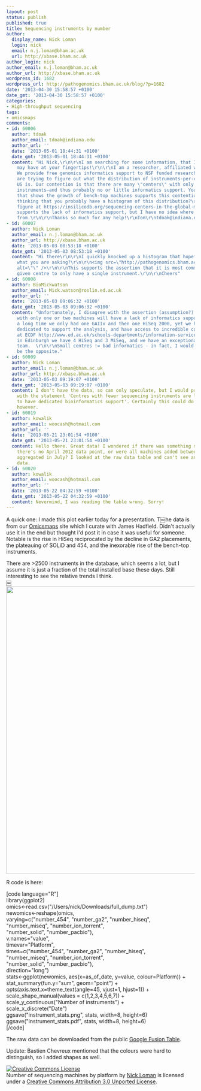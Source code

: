 ```yaml
---
layout: post
status: publish
published: true
title: Sequencing instruments by number
author:
  display_name: Nick Loman
  login: nick
  email: n.j.loman@bham.ac.uk
  url: http://xbase.bham.ac.uk
author_login: nick
author_email: n.j.loman@bham.ac.uk
author_url: http://xbase.bham.ac.uk
wordpress_id: 1682
wordpress_url: http://pathogenomics.bham.ac.uk/blog/?p=1682
date: '2013-04-30 15:58:57 +0100'
date_gmt: '2013-04-30 15:58:57 +0100'
categories:
- High-throughput sequencing
tags:
- omicsmaps
comments:
- id: 60006
  author: tdoak
  author_email: tdoak@indiana.edu
  author_url: ''
  date: '2013-05-01 18:44:31 +0100'
  date_gmt: '2013-05-01 18:44:31 +0100'
  content: "Hi Nick,\r\n\r\nI am searching for some information, that I suspect you
    may have at your fingertips!\r\n\r\nI am a researcher, affiliated with ncgas.org.
    We provide free genomics informatics support to NSF funded researchers.\r\nWe
    are trying to figure out what the distribution of instruments-per-center in the
    US is. Our contention is that there are many \"centers\" with only a couple of
    instruments—and thus probably no or little informatics support. Your above graph
    that shows the growth of bench-top machines supports this contention, but I'm
    thinking that you probably have a histogram of this distribution?\r\n\r\nThe \"green\"
    figure at https://insilicodb.org/sequencing-centers-in-the-global-marketplace/
    supports the lack of informatics support, but I have no idea where this info comes
    from.\r\n\r\nThanks so much for any help!\r\nTom\r\ntdoak@indiana.edu"
- id: 60007
  author: Nick Loman
  author_email: n.j.loman@bham.ac.uk
  author_url: http://xbase.bham.ac.uk
  date: '2013-05-03 08:53:18 +0100'
  date_gmt: '2013-05-03 08:53:18 +0100'
  content: "Hi there\r\n\r\nI quickly knocked up a histogram that hopefully demonstrates
    what you are asking?\r\n\r\n<img src=\"http://pathogenomics.bham.ac.uk/blog/wp-content/uploads/histogram.png\"
    alt=\"\" />\r\n\r\nThis supports the assertion that it is most common for any
    given centre to only have a single instrument.\r\n\r\nCheers"
- id: 60008
  author: BioMickwatson
  author_email: Mick.watson@roslin.ed.ac.uk
  author_url: ''
  date: '2013-05-03 09:06:32 +0100'
  date_gmt: '2013-05-03 09:06:32 +0100'
  content: "Unfortunately, I disagree with the assertion (assumption?) that centers
    with only one or two machines will have a lack of informatics support.\r\n\r\nFor
    a long time we only had one GAIIx and then one HiSeq 2000, yet we had two bioinformaticians
    dedicated to support the analysis, and have access to incredible computing resources
    at ECDF http://www.ed.ac.uk/schools-departments/information-services/services/research-support/research-computing/ecdf/\r\n\r\nNow
    in Edinburgh we have 4 HiSeq and 3 MiSeq, and we have an exceptional informatics
    team.  \r\n\r\nSmall centres != bad informatics - in fact, I would say it could
    be the opposite."
- id: 60009
  author: Nick Loman
  author_email: n.j.loman@bham.ac.uk
  author_url: http://xbase.bham.ac.uk
  date: '2013-05-03 09:19:07 +0100'
  date_gmt: '2013-05-03 09:19:07 +0100'
  content: I don't have the data, so can only speculate, but I would probably agree
    with the statement 'Centres with fewer sequencing instruments are less likely
    to have dedicated bioinformatics support'. Certainly this could do with quantifying
    however.
- id: 60019
  author: kowalik
  author_email: woocash@hotmail.com
  author_url: ''
  date: '2013-05-21 23:01:54 +0100'
  date_gmt: '2013-05-21 23:01:54 +0100'
  content: Hello there. Great data! I wondered if there was something missing because
    there's no April 2012 data point, or were all machines added between Jan and July
    aggregated in July? I looked at the raw data table and can't see any April 2012
    data.
- id: 60020
  author: kowalik
  author_email: woocash@hotmail.com
  author_url: ''
  date: '2013-05-22 04:32:59 +0100'
  date_gmt: '2013-05-22 04:32:59 +0100'
  content: Nevermind, I was reading the table wrong. Sorry!
---
```

<p>A quick one: I made this plot earlier today for a presentation. T￼he data is from our <a href="http://omicsmaps.com">Omicsmaps</a> site which I curate with James Hadfield. Didn't actually use it in the end but thought I'd post it in case it was useful for someone. Notable is the rise in HiSeq reciprocated by the decline in GA2 placements, the plateauing of SOLiD and 454, and the inexorable rise of the bench-top instruments. </p>
<p>There are &gt;2500 instruments in the database, which seems a lot, but I assume it is just a fraction of the total installed base these days. Still interesting to see the relative trends I think.<br />
￼<br />
<a href="http://pathogenomics.bham.ac.uk/blog/wp-content/uploads/instrument_stats.png"><img src="http://pathogenomics.bham.ac.uk/blog/wp-content/uploads/instrument_stats-1024x768.png" alt="" title="instrument_stats" width="1024" height="768" class="alignright size-large wp-image-1700" /></a></p>
<p>R code is here:</p>
<p>[code language="R"]<br />
library(ggplot2)<br />
omics&lt;-read.csv(&quot;/Users/nick/Downloads/full_dump.txt&quot;)<br />
newomics&lt;-reshape(omics,<br />
                  varying=c(&quot;number_454&quot;, &quot;number_ga2&quot;, &quot;number_hiseq&quot;,<br />
                           &quot;number_miseq&quot;, &quot;number_ion_torrent&quot;,<br />
                           &quot;number_solid&quot;, &quot;number_pacbio&quot;),<br />
                  v.names=&quot;value&quot;,<br />
                  timevar=&quot;Platform&quot;,<br />
                  times=c(&quot;number_454&quot;, &quot;number_ga2&quot;, &quot;number_hiseq&quot;,<br />
                          &quot;number_miseq&quot;, &quot;number_ion_torrent&quot;,<br />
                          &quot;number_solid&quot;, &quot;number_pacbio&quot;),<br />
                  direction=&quot;long&quot;)<br />
stats&lt;-ggplot(newomics, aes(x=as_of_date, y=value, colour=Platform)) +<br />
        stat_summary(fun.y=&quot;sum&quot;, geom=&quot;point&quot;) +<br />
        opts(axis.text.x=theme_text(angle=45, vjust=1, hjust=1)) +<br />
        scale_shape_manual(values = c(1,2,3,4,5,6,7)) +<br />
        scale_y_continuous(&quot;Number of instruments&quot;) +<br />
        scale_x_discrete(&quot;Date&quot;)<br />
ggsave(&quot;instrument_stats.png&quot;, stats, width=8, height=6)<br />
ggsave(&quot;instrument_stats.pdf&quot;, stats, width=8, height=6)<br />
[/code]</p>
<p>The raw data can be downloaded from the public <a href="https://www.google.com/fusiontables/DataSource?docid=1tYRJ6qreHion4wWx4bd_TnL7WrmMGai63jKEHPw#rows:id=1">Google Fusion Table</a>.</p>
<p>Update: Bastien Chevreux mentioned that the colours were hard to distinguish, so I added shapes as well.</p>
<p><a rel="license" href="http://creativecommons.org/licenses/by/3.0/deed.en_US"><img alt="Creative Commons License" style="border-width:0" src="http://i.creativecommons.org/l/by/3.0/88x31.png" /></a><br /><span xmlns:dct="http://purl.org/dc/terms/" property="dct:title">Number of sequencing machines by platform</span> by <a xmlns:cc="http://creativecommons.org/ns#" href="http://pathogenomics.bham.ac.uk/blog/2013/04/sequencing-instruments-by-number/" property="cc:attributionName" rel="cc:attributionURL">Nick Loman</a> is licensed under a <a rel="license" href="http://creativecommons.org/licenses/by/3.0/deed.en_US">Creative Commons Attribution 3.0 Unported License</a>.</p>
